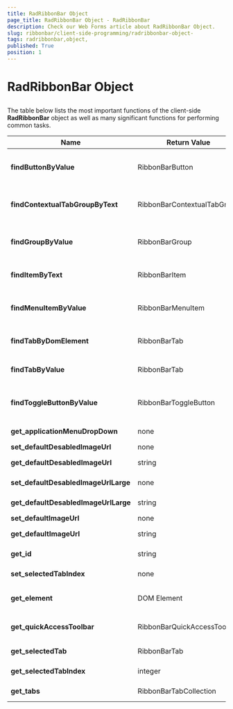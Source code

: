 ```yaml
---
title: RadRibbonBar Object 
page_title: RadRibbonBar Object - RadRibbonBar
description: Check our Web Forms article about RadRibbonBar Object.
slug: ribbonbar/client-side-programming/radribbonbar-object-
tags: radribbonbar,object,
published: True
position: 1
---
```


# RadRibbonBar Object 



## 

The table below lists the most important functions of the client-side **RadRibbonBar** object as well as many significant functions for performing common tasks.


| Name | Return Value | Type | Description |
| ------ | ------ | ------ | ------ |
| **findButtonByValue** |RibbonBarButton|string|Returns the first **RibbonBarButton** object whose **Value** property is equal to the passed parameter.|
| **findContextualTabGroupByText** |RibbonBarContextualTabGroup|string|Returns the first **RibbonBarContextualTabGroup** object whose **Text** property is equal to the passed parameter.|
| **findGroupByValue** |RibbonBarGroup|string|Returns the first **RibbonBarGroup** object whose **Value** property is equal to the passed parameter.|
| **findItemByText** |RibbonBarItem|string|Returns the first **RibbonBarItem** object whose **Text** property is equal to the passed argument|
| **findMenuItemByValue** |RibbonBarMenuItem|string|Returns the first **RibbonBarMenuItem** object whose **Value** property is equal to the passed parameter.|
| **findTabByDomElement** |RibbonBarTab|none|Returns the **RadRibbonBar** object associated with the passed **DOM element** .|
| **findTabByValue** |RibbonBarTab|string|Returns the first **RibbonBarTab** object whose **Value** property is equal to the passed parameter.|
| **findToggleButtonByValue** |RibbonBarToggleButton|string|Returns the first **RibbonBarToggleButton** object whose **Value** property is equal to the passed parameter.|
| **get_applicationMenuDropDown** |none|none|Returns the **ApplicationMenu** dropdown object.|
| **set_defaultDesabledImageUrl** |none|string|Sets the default disabled image.|
| **get_defaultDesabledImageUrl** |string|none|Returns the url of the default disabled image.|
| **set_defaultDesabledImageUrlLarge** |none|string|Sets the default disabled large image.|
| **get_defaultDesabledImageUrlLarge** |string|none|Returns the url of the default disabled large image.|
| **set_defaultImageUrl** |none|string|Sets the default image.|
| **get_defaultImageUrl** |string|none|Returns the url of the default image.|
| **get_id** |string|none|Returns the **id** of the RadRibbonBar object.|
| **set_selectedTabIndex** |none|integer|Sets the selected tab by its index.|
| **get_element** |DOM Element|none|Returns the outmost DOM element container of **RadRibbonBar** .|
| **get_quickAccessToolbar** |RibbonBarQuickAccessToolbar|none|Returns the **RibbonBarQuickAccessToolbar** object.|
| **get_selectedTab** |RibbonBarTab|none|Returns the object of the selected tab.|
| **get_selectedTabIndex** |integer|none|Returns the index of the selected tab.|
| **get_tabs** |RibbonBarTabCollection|none|Returns the collection of all Tabs.|
